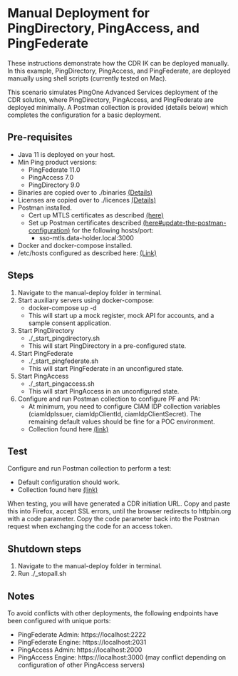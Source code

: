 # Manual Deployment for PingDirectory, PingAccess, and PingFederate

These instructions demonstrate how the CDR IK can be deployed manually. In this example, PingDirectory, PingAccess, and PingFederate, are deployed manually using shell scripts (currently tested on Mac). 

This scenario simulates PingOne Advanced Services deployment of the CDR solution, where PingDirectory, PingAccess, and PingFederate are deployed minimally. A Postman collection is provided (details below) which completes the configuration for a basic deployment.

## Pre-requisites

- Java 11 is deployed on your host.
- Min Ping product versions:
  - PingFederate 11.0
  - PingAccess 7.0
  - PingDirectory 9.0
- Binaries are copied over to ./binaries [(Details)](binaries/README.md)
- Licenses are copied over to ./licences [(Details)](licenses/README.md)
- Postman installed.
  - Cert up MTLS certificates as described [(here)](../docs/howtos/howto_generatecerts.md)
  - Set up Postman certificates described [(here#update-the-postman-configuration)](../docs/postman.md#update-the-postman-configuration) for the following hosts/port:
    - sso-mtls.data-holder.local:3000
- Docker and docker-compose installed.
- /etc/hosts configured as described here: [(Link)](../docs/README.md)

## Steps

1. Navigate to the manual-deploy folder in terminal.
2. Start auxiliary servers using docker-compose:
    - docker-compose up -d
    - This will start up a mock register, mock API for accounts, and a sample consent application.
3. Start PingDirectory
    - ./_start_pingdirectory.sh
    - This will start PingDirectory in a pre-configured state.
4. Start PingFederate
    - ./_start_pingfederate.sh
    - This will start PingFederate in an unconfigured state.
5. Start PingAccess
    - ./_start_pingaccess.sh
    - This will start PingAccess in an unconfigured state.
6. Configure and run Postman collection to configure PF and PA:
    - At minimum, you need to configure CIAM IDP collection variables (ciamIdpIssuer, ciamIdpClientId, ciamIdpClientSecret). The remaining default values should be fine for a POC environment.
    - Collection found here [(link)](scripts/cdr-au.configure_pa_pf.postman_collection.json)

## Test

Configure and run Postman collection to perform a test:
  - Default configuration should work.
  - Collection found here [(link)](scripts/cdr-au.test_pa_pf.postman_collection.json)

When testing, you will have generated a CDR initiation URL. Copy and paste this into Firefox, accept SSL errors, until the browser redirects to httpbin.org with a code parameter. Copy the code parameter back into the Postman request when exchanging the code for an access token.

## Shutdown steps

1. Navigate to the manual-deploy folder in terminal.
2. Run ./_stopall.sh

## Notes

To avoid conflicts with other deployments, the following endpoints have been configured with unique ports:
- PingFederate Admin: https://localhost:2222
- PingFederate Engine: https://localhost:2031
- PingAccess Admin: https://localhost:2000
- PingAccess Engine: https://localhost:3000 (may conflict depending on configuration of other PingAccess servers)

